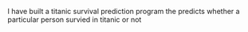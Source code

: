 I have built a titanic survival prediction program the predicts whether a particular person survied in titanic or not
